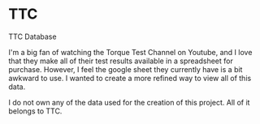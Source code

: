 # TTC
TTC Database

I'm a big fan of watching the Torque Test Channel on Youtube, and I love that they make all of their test results available in a spreadsheet for purchase.
However, I feel the google sheet they currently have is a bit awkward to use.  I wanted to create a more refined way to view all of this data.

I do not own any of the data used for the creation of this project.  All of it belongs to TTC.
